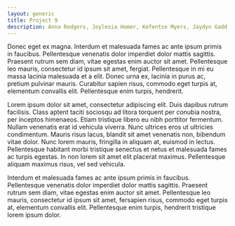 ```yaml
---
layout: generic
title: Project 9
description: Anna Rodgers, Joylesia Homer, Kefentse Myers, Jaydyn Gadd, Joshua Marshall 
---
```


<p>Donec eget ex magna. Interdum et malesuada fames ac ante ipsum primis in faucibus. Pellentesque venenatis dolor imperdiet
dolor mattis sagittis. Praesent rutrum sem diam, vitae egestas enim auctor sit amet. Pellentesque leo mauris, consectetur id
ipsum sit amet, fergiat. Pellentesque in mi eu massa lacinia malesuada et a elit. Donec urna ex, lacinia in purus ac, pretium
pulvinar mauris. Curabitur sapien risus, commodo eget turpis at, elementum convallis elit. Pellentesque enim turpis,
hendrerit.</p>
<p>Lorem ipsum dolor sit amet, consectetur adipiscing elit. Duis dapibus rutrum facilisis. Class aptent taciti sociosqu ad
litora torquent per conubia nostra, per inceptos himenaeos. Etiam tristique libero eu nibh porttitor fermentum. Nullam
venenatis erat id vehicula viverra. Nunc ultrices eros ut ultricies condimentum. Mauris risus lacus, blandit sit amet
venenatis non, bibendum vitae dolor. Nunc lorem mauris, fringilla in aliquam at, euismod in lectus. Pellentesque habitant
morbi tristique senectus et netus et malesuada fames ac turpis egestas. In non lorem sit amet elit placerat maximus.
Pellentesque aliquam maximus risus, vel sed vehicula.</p>
<p>Interdum et malesuada fames ac ante ipsum primis in faucibus. Pellentesque venenatis dolor imperdiet dolor mattis sagittis.
Praesent rutrum sem diam, vitae egestas enim auctor sit amet. Pellentesque leo mauris, consectetur id ipsum sit amet,
fersapien risus, commodo eget turpis at, elementum convallis elit. Pellentesque enim turpis, hendrerit tristique lorem ipsum
dolor.</p>
